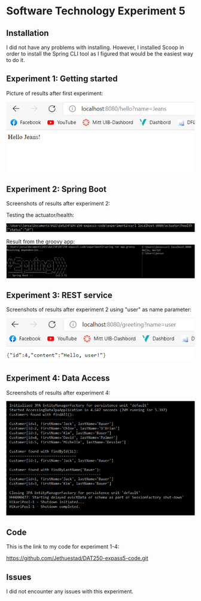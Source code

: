 # Software Technology Experiment 5


## Installation

I did not have any problems with installing. However, I installed Scoop in order to install
the Spring CLI tool as I figured that would be the easiest way to do it.


## Experiment 1: Getting started

Picture of results after first experiment:

![experiment 1](pictures_5/hellojens.png)


## Experiment 2: Spring Boot

Screenshots of results after experiment 2:

Testing the actuator/health:

![Experiment2](pictures_5/actuator_health.png)

Result from the groovy app:
![Experiment2groovy](pictures_5/groovy.png)

## Experiment 3: REST service

Screenshots of results after experiment 2 using "user" as name parameter:

![rest example](pictures_5/restspring.png)

## Experiment 4: Data Access

Screenshots of results after experiment 4:

![Experiment4_database entries](pictures_5/ex4_output.png)


## Code

This is the link to my code for experiment 1-4:

https://github.com/Jethuestad/DAT250-expass5-code.git


## Issues

I did not encounter any issues with this experiment.

